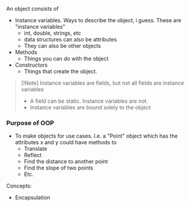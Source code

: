 An object consists of
* Instance variables. Ways to describe the object, i guess. These are "instance variables"
	* int, double, strings, etc
	* data structures can also be attributes
	* They can also be other objects
* Methods
	*  Things you can do with the object
* Constructors
	* Things that create the object.

>[!Note] Instance variables are fields, but not all fields are instance variables
>- A field can be static. Instance variables are not. 
>- Instance variables are bound solely to the object
### Purpose of OOP
- To make objects for use cases. I.e. a "Point" object which has the attributes x and y could have methods to
	- Translate
	- Reflect
	- Find the distance to another point
	- Find the slope of two points
	- Etc.

Concepts:
- Encapsulation
